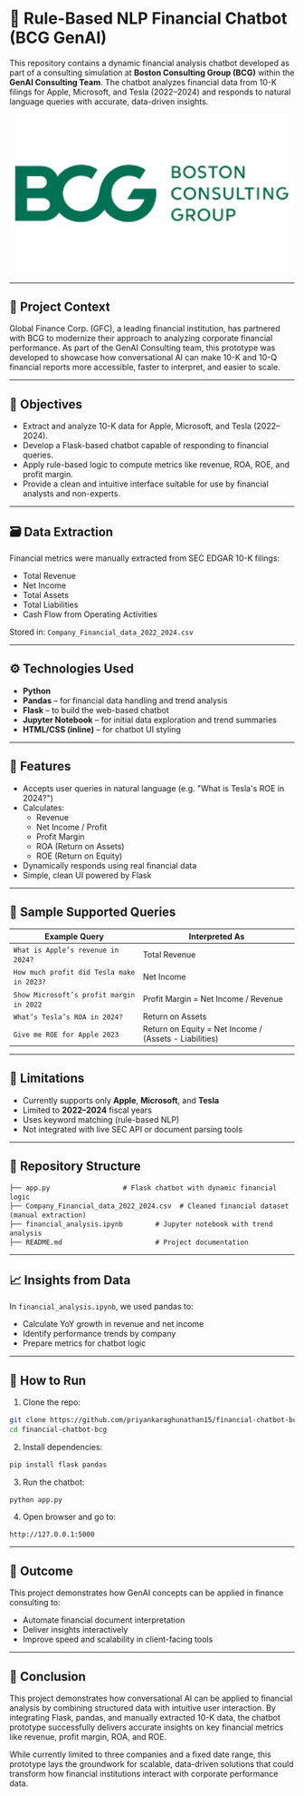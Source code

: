 
# 💬 Rule-Based NLP Financial Chatbot (BCG GenAI)

This repository contains a dynamic financial analysis chatbot developed as part of a consulting simulation at **Boston Consulting Group (BCG)** within the **GenAI Consulting Team**. The chatbot analyzes financial data from 10-K filings for Apple, Microsoft, and Tesla (2022–2024) and responds to natural language queries with accurate, data-driven insights.

<p align="center">
  <img src="images/bcg.png" alt="BCG Image" width="700"/>
</p>


---

## 🧠 Project Context

Global Finance Corp. (GFC), a leading financial institution, has partnered with BCG to modernize their approach to analyzing corporate financial performance. As part of the GenAI Consulting team, this prototype was developed to showcase how conversational AI can make 10-K and 10-Q financial reports more accessible, faster to interpret, and easier to scale.

---

## 🎯 Objectives

- Extract and analyze 10-K data for Apple, Microsoft, and Tesla (2022–2024).
- Develop a Flask-based chatbot capable of responding to financial queries.
- Apply rule-based logic to compute metrics like revenue, ROA, ROE, and profit margin.
- Provide a clean and intuitive interface suitable for use by financial analysts and non-experts.

---

## 🗃️ Data Extraction

Financial metrics were manually extracted from SEC EDGAR 10-K filings:
- Total Revenue
- Net Income
- Total Assets
- Total Liabilities
- Cash Flow from Operating Activities

Stored in: `Company_Financial_data_2022_2024.csv`

---

## ⚙️ Technologies Used

- **Python**
- **Pandas** – for financial data handling and trend analysis
- **Flask** – to build the web-based chatbot
- **Jupyter Notebook** – for initial data exploration and trend summaries
- **HTML/CSS (inline)** – for chatbot UI styling

---

## 🤖 Features

- Accepts user queries in natural language (e.g. "What is Tesla's ROE in 2024?")
- Calculates:
  - Revenue
  - Net Income / Profit
  - Profit Margin
  - ROA (Return on Assets)
  - ROE (Return on Equity)
- Dynamically responds using real financial data
- Simple, clean UI powered by Flask

---

## 💬 Sample Supported Queries

| Example Query                                 | Interpreted As                     |
|----------------------------------------------|------------------------------------|
| `What is Apple’s revenue in 2024?`           | Total Revenue                      |
| `How much profit did Tesla make in 2023?`    | Net Income                         |
| `Show Microsoft’s profit margin in 2022`     | Profit Margin = Net Income / Revenue |
| `What’s Tesla’s ROA in 2024?`                | Return on Assets                   |
| `Give me ROE for Apple 2023`                 | Return on Equity = Net Income / (Assets - Liabilities) |

---

## 🚧 Limitations

- Currently supports only **Apple**, **Microsoft**, and **Tesla**
- Limited to **2022–2024** fiscal years
- Uses keyword matching (rule-based NLP)
- Not integrated with live SEC API or document parsing tools

---

## 📂 Repository Structure

```
├── app.py                  # Flask chatbot with dynamic financial logic
├── Company_Financial_data_2022_2024.csv  # Cleaned financial dataset (manual extraction)
├── financial_analysis.ipynb        # Jupyter notebook with trend analysis
├── README.md                       # Project documentation
```

---

## 📈 Insights from Data

In `financial_analysis.ipynb`, we used pandas to:
- Calculate YoY growth in revenue and net income
- Identify performance trends by company
- Prepare metrics for chatbot logic

---

## 🚀 How to Run

1. Clone the repo:
```bash
git clone https://github.com/priyankaraghunathan15/financial-chatbot-bcg.git
cd financial-chatbot-bcg
```

2. Install dependencies:
```bash
pip install flask pandas
```

3. Run the chatbot:
```bash
python app.py
```

4. Open browser and go to:
```
http://127.0.0.1:5000
```

---

## 🏁 Outcome

This project demonstrates how GenAI concepts can be applied in finance consulting to:
- Automate financial document interpretation
- Deliver insights interactively
- Improve speed and scalability in client-facing tools

---

## 🧾 Conclusion

This project demonstrates how conversational AI can be applied to financial analysis by combining structured data with intuitive user interaction. By integrating Flask, pandas, and manually extracted 10-K data, the chatbot prototype successfully delivers accurate insights on key financial metrics like revenue, profit margin, ROA, and ROE.

While currently limited to three companies and a fixed date range, this prototype lays the groundwork for scalable, data-driven solutions that could transform how financial institutions interact with corporate performance data.


